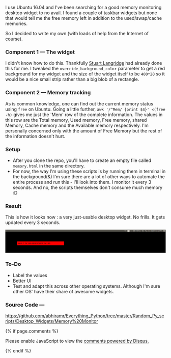 I use Ubuntu 16.04 and I've been searching for a good memory monitoring desktop widget to no avail. I found a couple of taskbar widgets but none that would tell me the free memory left in addition to the used/swap/cache memories. 

So I decided to write my own (with loads of help from the Internet of course).

### Component 1 — The widget

I didn't know how to do this. Thankfully [Stuart Langridge](https://www.kryogenix.org/days/2014/03/03/writing-a-simple-desktop-widget-for-ubuntu/) had already done this for me. I tweaked the ```override_background_color``` parameter to get a red background for my widget and the size of the widget itself to be ```400*20``` so it would be a nice small strip rather than a big blob of a rectangle.

### Component 2 — Memory tracking

As is common knowledge, one can find out the current memory status using ```free``` on Ubuntu. Going a little further, ```awk '/^Mem/ {print $4}' <(free -h)``` gives me just the 'Mem' row of the complete information. The values in this row are the Total memory, Used memory, Free memory, shared Memory, Cache memory and the Available memory respectively.
I'm personally concerned only with the amount of Free Memory but the rest of the information doesn't hurt. 


### Setup

- After you clone the repo, you'll have to create an empty file called ```memory.html``` in the same directory. 
- For now, the way I'm using these scripts is by running them in terminal in the background(&) 
I'm sure there are a lot of other ways to automate the entire process and run this - I'll look into them. I monitor it every 3 seconds. And no, the scripts themselves don't consume much memory :D 


### Result 

This is how it looks now : a very just-usable desktop widget. No frills. It gets updated every 3 seconds.

![Screenshot](../img/ss-5-1.png)

### To-Do

- Label the values
- Better UI
- Test and adapt this across other operating systems. Although I'm sure other OS' have their share of awesome widgets. 

### Source Code —
https://github.com/abhiramr/Everything_Python/tree/master/Random_Py_scripts/Desktop_Widgets/Memory%20Monitor

{% if page.comments %}
<div id="disqus_thread"></div>
<script>

/**
*  RECOMMENDED CONFIGURATION VARIABLES: EDIT AND UNCOMMENT THE SECTION BELOW TO INSERT DYNAMIC VALUES FROM YOUR PLATFORM OR CMS.
*  LEARN WHY DEFINING THESE VARIABLES IS IMPORTANT: https://disqus.com/admin/universalcode/#configuration-variables*/
/*
var disqus_config = function () {
this.page.url = abhiramr.github.io/2018-06-05-Memory-Monitor-Widget-Using-Python;  // Replace PAGE_URL with your page's canonical URL variable
this.page.identifier = 2018-06-05-Memory-Monitor-Widget-Using-Python; // Replace PAGE_IDENTIFIER with your page's unique identifier variable
};
*/
(function() { // DON'T EDIT BELOW THIS LINE
var d = document, s = d.createElement('script');
s.src = 'https://abhiramr.disqus.com/embed.js';
s.setAttribute('data-timestamp', +new Date());
(d.head || d.body).appendChild(s);
})();
</script>
<noscript>Please enable JavaScript to view the <a href="https://disqus.com/?ref_noscript">comments powered by Disqus.</a></noscript>
                            
{% endif %}
